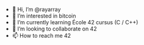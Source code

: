 - 👋 Hi, I’m @rayarray
- 👀 I’m interested in bitcoin
- 🌱 I’m currently learning École 42 cursus (C / C++)
- 💞️ I’m looking to collaborate on 42
- 📫 How to reach me 42

<!---
rayarray/rayarray is a ✨ special ✨ repository because its `README.md` (this file) appears on your GitHub profile.
You can click the Preview link to take a look at your changes.
--->
